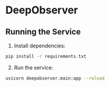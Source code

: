 # DeepObserver

## Running the Service

1. Install dependencies:
```bash
pip install -r requirements.txt
```

2. Run the service:
```bash
uvicorn deepobserver.main:app --reload
```
